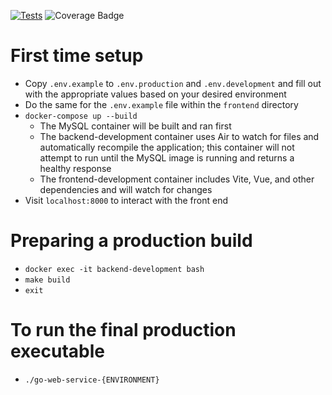 [![Tests](https://github.com/DI-Tony-Reed/go-web-service/actions/workflows/tests.yml/badge.svg)](https://github.com/DI-Tony-Reed/go-web-service/actions/workflows/tests.yml)
![Coverage Badge](https://img.shields.io/badge/Coverage-91.6%25-brightgreen.svg)

# First time setup

- Copy `.env.example` to `.env.production` and `.env.development` and fill out with the appropriate values based on your
  desired environment
- Do the same for the `.env.example` file within the `frontend` directory
- `docker-compose up --build`
    - The MySQL container will be built and ran first
    - The backend-development container uses Air to watch for files and automatically recompile the application; this container
      will not attempt to run until the MySQL image is running and returns a healthy response
    - The frontend-development container includes Vite, Vue, and other dependencies and will watch for changes
- Visit `localhost:8000` to interact with the front end

# Preparing a production build

- `docker exec -it backend-development bash`
- `make build`
- `exit`

# To run the final production executable

- `./go-web-service-{ENVIRONMENT}`

